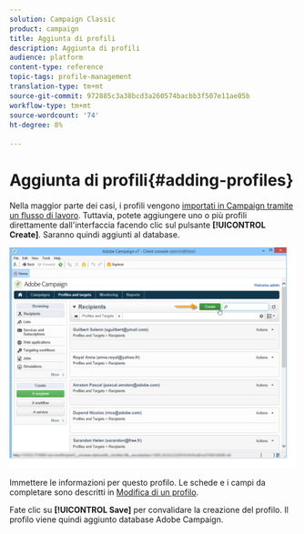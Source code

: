 ```yaml
---
solution: Campaign Classic
product: campaign
title: Aggiunta di profili
description: Aggiunta di profili
audience: platform
content-type: reference
topic-tags: profile-management
translation-type: tm+mt
source-git-commit: 972885c3a38bcd3a260574bacbb3f507e11ae05b
workflow-type: tm+mt
source-wordcount: '74'
ht-degree: 8%

---
```



# Aggiunta di profili{#adding-profiles}

Nella maggior parte dei casi, i profili vengono [importati in Campaign tramite un flusso di lavoro](../../workflow/using/importing-data.md). Tuttavia, potete aggiungere uno o più profili direttamente dall&#39;interfaccia facendo clic sul pulsante **[!UICONTROL Create]**. Saranno quindi aggiunti al database.

![](assets/s_ncs_user_profile_add.png)

Immettere le informazioni per questo profilo. Le schede e i campi da completare sono descritti in [Modifica di un profilo](../../platform/using/editing-a-profile.md).

Fate clic su **[!UICONTROL Save]** per convalidare la creazione del profilo. Il profilo viene quindi aggiunto  database Adobe Campaign.
